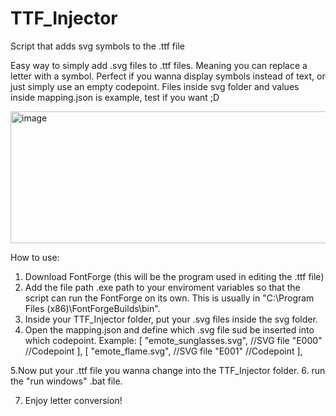 # TTF_Injector
Script that adds svg symbols to the .ttf file

Easy way to simply add .svg files to .ttf files. Meaning you can replace a letter with a symbol. 
Perfect if you wanna display symbols instead of text, or just simply use an empty codepoint.
Files inside svg folder and values inside mapping.json is example, test if you want ;D

<img width="1331" height="211" alt="image" src="https://github.com/user-attachments/assets/4471df8b-615c-4660-8d28-be1f54c5a595" />


How to use:
1. Download FontForge (this will be the program used in editing the .ttf file)
2. Add the file path .exe path to your enviroment variables so that the script can run the FontForge on its own.
This is usually in "C:\Program Files (x86)\FontForgeBuilds\bin".
3. Inside your TTF_Injector folder, put your .svg files inside the svg folder.
4. Open the mapping.json and define which .svg file sud be inserted into which codepoint.
Example:
  [
    "emote_sunglasses.svg", //SVG file
    "E000" //Codepoint
  ],
  [
    "emote_flame.svg", //SVG file
    "E001" //Codepoint
  ],

5.Now put your .ttf file you wanna change into the TTF_Injector folder.
6. run the "run windows" .bat file.

7. Enjoy letter conversion!


